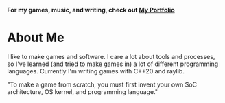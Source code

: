 **For my games, music, and writing, check out [My Portfolio](https://the-argus.github.io/portfolio)**

# About Me

I like to make games and software. I care a lot about tools and processes, so
I've learned (and tried to make games in) a lot of different programming
languages. Currently I'm writing games with C++20 and raylib.

"To make a game from scratch, you must first invent your own SoC architecture,
OS kernel, and programming language."
